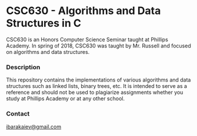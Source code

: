 # CSC630 - Algorithms and Data Structures in C

CSC630 is an Honors Computer Science Seminar taught at Phillips Academy. In spring of 2018, CSC630 was taught by Mr. Russell and focused on algorithms and data structures. 

### Description

This repository contains the implementations of various algorithms and data structures such as linked lists, binary trees, etc. It is intended to serve as a reference and should not be used to plagiarize assignments whether you study at Phillips Academy or at any other school.

### Contact

ibarakaiev@gmail.com